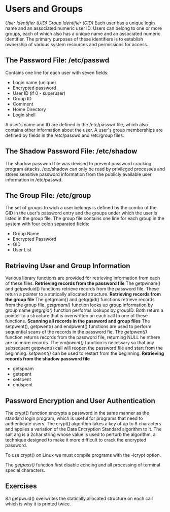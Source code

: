 # Users and Groups

*User Identifier (UID)*
*Group Identifier (GID)*
Each user has a unique login name and an associated numeric user ID. Users can belong to one or more groups, each of which also has a unique name and an associated numeric identifier. The primary purposes of these identifiers is to establish ownership of various system resources and permissions for access.

## The Password File: /etc/passwd

Contains one line for each user with seven fields:
- Login name (unique)
- Encrypted password
- User ID (if 0 - superuser)
- Group ID
- Comment
- Home Directory
- Login shell

A user's name and ID are defined in the /etc/passwd file, which also contains other information about the user. 
A user's group memberships are defined by fields in the /etc/passwd and /etc/group files.

## The Shadow Password File: /etc/shadow
The shadow password file was devised to prevent password cracking program attacks.
/etc/shadow can only be read by privileged processes and stores sensitive password information from the publicly available user information in /etc/passwd. 


## The Group File: /etc/group
The set of groups to wich a user belongs is defined by the combo of the GID in the user's password entry and the groups under which the user is listed in the group file. 
The group file contains one line for each group in the system with four colon separated fields:
- Group Name
- Encrypted Password
- GID
- User List

## Retrieving User and Group Information
Various library functions are provided for retrieving information from each of these files. 
**Retrieving records from the password file**
The getpwnam() and getpwduid() functions retrieve records from the password file. These return a pointer to a statically allocated structure. 
**Retrieving records from the group file**
The getgrnam() and getgrgid() functions retrieve records from the group file. 
*getgrnam()* function looks up group information by group name
*getgrgid()* function performs lookups by groupID.
Both return a pointer to a structure that is overwritten on each call to one of these functions.
**Scanning all records in the password and group files**
The setpwent(), getpwent() and endpwent() functions are used to perform sequential scans of the records in the password fie. 
The *getpwent()* function returns records from the password file, returning NULL he nthere are no more records.
The *endpwent()* function is necessary so that any subsequent getpwent() call will reopen the password file and start from the beginning. 
*setpwent()* can be used to restart from the beginning. 
**Retrieving records from the shadow password file**
- getspnam
- getspent
- setspent
- endspent

## Password Encryption and User Authentication
The crypt() function encrypts a password in the same manner as the standard login program, which is useful for programs that need to authenticate users. The crypt() algorithm takes a key of up to 8 characters and applies a variation of the Data Encryption Standard algorithm to it. The salt arg is a 2char string whose value is used to perturb the algorithm, a technique designed to make it more difficult to crack the encrypted password. 

To use crypt() on Linux we must compile programs with the -lcrypt option.

The *getpass()* function first disable echoing and all processing of terminal special characters. 

## Exercises

8.1
getpwuid() overwrites the statically allocated structure on each call which is why it is printed twice.
